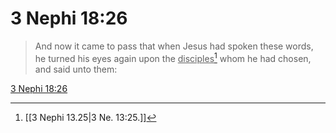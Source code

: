 # 3 Nephi 18:26

> And now it came to pass that when Jesus had spoken these words, he turned his eyes again upon the <u>disciples</u>[^a] whom he had chosen, and said unto them:

[3 Nephi 18:26](https://www.churchofjesuschrist.org/study/scriptures/bofm/3-ne/18?lang=eng&id=p26#p26)


[^a]: [[3 Nephi 13.25|3 Ne. 13:25.]]
